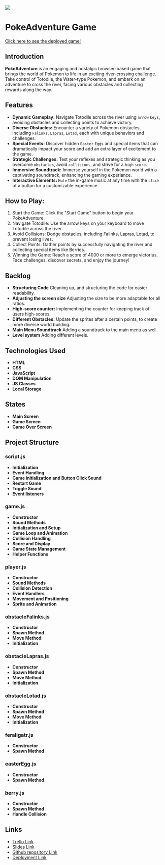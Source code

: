 ![](https://i.imgur.com/1QgrNNw.png)

# **PokeAdventure Game**

[Click here to see the deployed game!](https://gudwalmj.github.io/PokeAdventure/)

## Introduction

**PokeAdventure** is an engaging and nostalgic browser-based game that brings the
world of Pokemon to life in an exciting river-crossing challenge.
Take control of Totodile, the Water-type Pokemon, and embark on an adventure
to cross the river, facing various obstacles and collecting rewards along the way.

## Features

- **Dynamic Gameplay:** Navigate Totodile across the river using `arrow` `keys`,
  avoiding obstacles and collecting points to achieve victory.
- **Diverse Obstacles:** Encounter a variety of Pokemon obstacles, including
  `Falinks`, `Lapras`, `Lotad`, each with unique behaviors and challenges.
- **Special Events:** Discover hidden `Easter` `Eggs` and special items that can
  dramatically impact your score and add an extra layer of excitement to the game.
- **Strategic Challenges:** Test your reflexes and strategic thinking as you
  overcome `obstacles`, avoid `collisions`, and strive for a `high` `score`.
- **Immersive Soundtrack:** Immerse yourself in the Pokemon world with a captivating
  soundtrack, enhancing the gaming experiance.
- **Interactive Elements:** `Mute` the in-game music at any time with the `click`
  of a button for a customizable experience.

## How to Play:

1. Start the Game: Click the "Start Game" button to begin your PokeAdventure.
2. Navigate Totodile: Use the arrow keys on your keyboard to move Totodile
   across the river.
3. Avoid Collisions: Dodge obstacles, including Falinks, Lapras, Lotad, to prevent
   losing lives.
4. Collect Points: Gather points by successfully navigating the river and collecting
   special items like Berries.
5. Winning the Game: Reach a score of 4000 or more to emerge victorius.
   Face challenges, discover secrets, and enjoy the journey!

## Backlog

- **Structuring Code** Cleaning up, and structuring the code for easier readability.
- **Adjusting the screen size** Adjusting the size to be more adaptable for all ratios.
- **High-score counter:** Implementing the counter for keeping track of users high-scores.
- **Different Obstacles:** Update the sprites after a certain points, to create more diverse
  world building.
- **Main Menu Soundtrack** Adding a soundtrack to the main menu as well.
- **Level system** Adding different levels.

## Technologies Used

- **HTML**
- **CSS**
- **JavaScript**
- **DOM Manipulation**
- **JS Classes**
- **Local Storage**

## States

- **Main Screen**
- **Game Screen**
- **Game Over Screen**

## Project Structure

### script.js

- **Initialization**
- **Event Handling**
- **Game initialization and Button Click Sound**
- **Restart Game**
- **Toggle Sound**
- **Event listeners**

### game.js

- **Constructor**
- **Sound Methods**
- **Initialization and Setup**
- **Game Loop and Animation**
- **Collision Handling**
- **Score and Display**
- **Game State Management**
- **Helper Functions**

### player.js

- **Constructor**
- **Sound Methods**
- **Collision Detection**
- **Event Handlers**
- **Movement and Positioning**
- **Sprite and Animation**

### obstacleFalinks.js

- **Constructor**
- **Spawn Method**
- **Move Method**
- **Initialization**

### obstacleLapras.js

- **Constructor**
- **Spawn Method**
- **Move Method**
- **Initialization**

### obstacleLotad.js

- **Constructor**
- **Spawn Method**
- **Move Method**
- **Initialization**

### feraligatr.js

- **Constructor**
- **Spawn Method**

### easterEgg.js

- **Constructor**
- **Spawn Method**

### berry.js

- **Constructor**
- **Spawn Method**
- **Handle Collision**

## Links

- [Trello Link](https://trello.com/b/oH2SErvK/pokeleap-adventure)
- [Slides Link](https://docs.google.com/presentation/d/1GeXqD6gwhjkiUUDz6Dgnq4C7lFxLGaTAnVXjjQfCju4/edit?usp=sharing)
- [Github repository Link](https://github.com/gudwalMJ/PokeAdventure)
- [Deployment Link](https://gudwalmj.github.io/PokeAdventure/)
